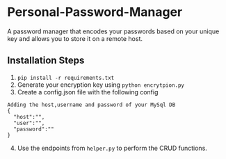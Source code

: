 # Personal-Password-Manager

A password manager that encodes your passwords based on your unique key and allows you to store it on a remote host.

## Installation Steps
1. `pip install -r requirements.txt`
2. Generate your encryption key using `python encrytpion.py`
3. Create a config.json file with the following config
```
Adding the host,username and password of your MySql DB
{
  "host":"",
  "user":"",
  "password":""
}
```
4. Use the endpoints from `helper.py` to perform the CRUD functions.
